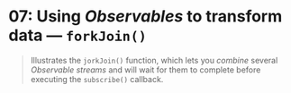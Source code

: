 # 07: Using *Observables* to transform data &mdash; `forkJoin()`
> Illustrates the `jorkJoin()` function, which lets you *combine* several *Observable streams* and will wait for them to complete before executing the `subscribe()` callback.

